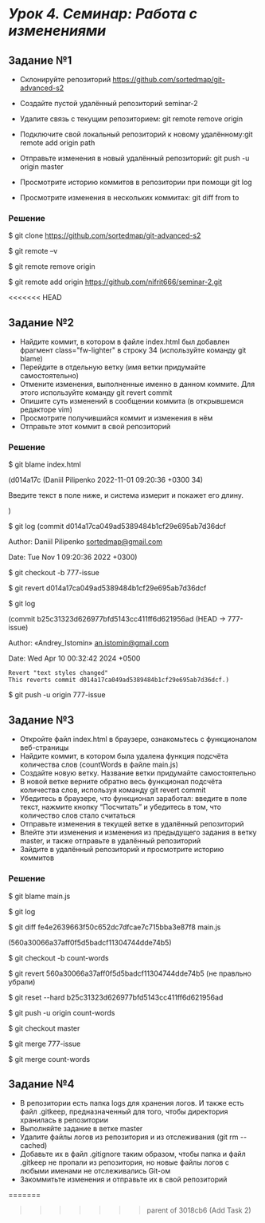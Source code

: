 # ***Урок 4. Семинар: Работа с изменениями***

## Задание №1 
-	Склонируйте репозиторий https://github.com/sortedmap/git-advanced-s2

-	Создайте пустой удалённый репозиторий seminar-2


-	Удалите связь с текущим репозиторием: git remote remove origin

-	Подключите свой локальный репозиторий к новому удалённому:git remote add origin path


-	Отправьте изменения в новый удалённый репозиторий:
git push -u origin master

-	Просмотрите историю коммитов в репозитории при помощи git log

-	Просмотрите изменения в нескольких коммитах: git diff from to

### Решение ###

$ git clone https://github.com/sortedmap/git-advanced-s2

$ git remote –v

$ git remote remove origin

$ git remote add origin https://github.com/nifrit666/seminar-2.git

<<<<<<< HEAD

## Задание №2 ##
-	Найдите коммит, в котором в файле index.html был добавлен фрагмент class="fw-lighter" в строку 34 (используйте команду git blame)
-	Перейдите в отдельную ветку (имя ветки придумайте самостоятельно)
-	Отмените изменения, выполненные именно в данном коммите. Для этого используйте команду git revert commit
-	Опишите суть изменений в сообщении коммита (в открывшемся редакторе vim)
-	Просмотрите получившийся коммит и изменения в нём
- Отправьте этот коммит в свой репозиторий


### Решение ###
$ git blame index.html

(d014a17c (Daniil Pilipenko 2022-11-01 09:20:36 +0300 34)     <p class="fw-lighter">Введите текст в поле ниже, и система измерит и покажет его длину.</p>)

$ git log 
(commit d014a17ca049ad5389484b1cf29e695ab7d36dcf

Author: Daniil Pilipenko <sortedmap@gmail.com>

Date:   Tue Nov 1 09:20:36 2022 +0300)

$ git checkout -b 777-issue

$ git revert d014a17ca049ad5389484b1cf29e695ab7d36dcf

$ git log

(commit b25c31323d626977bfd5143cc411ff6d621956ad (HEAD -> 777-issue)

Author: «Andrey_Istomin» <an.istomin@gmail.com>

Date:   Wed Apr 10 00:32:42 2024 +0500

    Revert "text styles changed"
    This reverts commit d014a17ca049ad5389484b1cf29e695ab7d36dcf.)

$ git push -u origin 777-issue

## Задание №3 ##
-	Откройте файл index.html в браузере, ознакомьтесь с функционалом веб-страницы
-	Найдите коммит, в котором была удалена функция подсчёта количества слов (countWords в файле main.js)
-	Создайте новую ветку. Название ветки придумайте самостоятельно
-	В новой ветке верните обратно весь функционал подсчёта количества слов, используя команду git revert commit
-	Убедитесь в браузере, что функционал заработал: введите в поле текст, нажмите кнопку “Посчитать” и убедитесь в том, что количество слов стало считаться
-	Отправьте изменения в текущей ветке в удалённый репозиторий
-	Влейте эти изменения и изменения из предыдущего задания в ветку master, и также отправьте в удалённый репозиторий
-	Зайдите в удалённый репозиторий и просмотрите историю коммитов

### Решение ###

$ git blame main.js

$ git log

$ git diff fe4e2639663f50c652dc7dfcae7c715bba3e87f8 main.js

(560a30066a37aff0f5d5badcf11304744dde74b5)

$ git checkout -b count-words

$ git revert 560a30066a37aff0f5d5badcf11304744dde74b5 (не правльно убрали)

$ git reset --hard b25c31323d626977bfd5143cc411ff6d621956ad

$ git push -u origin count-words

$ git checkout master

$ git merge 777-issue

$ git merge count-words



## Задание №4 ##
- В репозитории есть папка logs для хранения логов. И также есть файл .gitkeep, предназначенный для того, чтобы директория хранилась в репозитории
- Выполняйте задание в ветке master
- Удалите файлы логов из репозитория и из отслеживания (git rm --cached)
- Добавьте их в файл .gitignore таким образом, чтобы папка и файл .gitkeep не пропали из репозитория, но новые файлы логов с любыми именами не отслеживались Git-ом
- Закоммитьте изменения и отправьте их в свой репозиторий



=======
>>>>>>> parent of 3018cb6 (Add Task 2)
